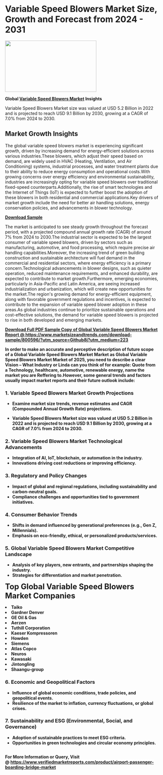 <H1>Variable Speed Blowers Market Size, Growth and Forecast from 2024 - 2031</H1><img class="aligncenter size-medium wp-image-584254" src="https://thirdeyenews.in/wp-content/uploads/2024/09/Global-Market-Research-300x168.jpeg" alt="" width="300" height="168" /><p><strong>Global&nbsp;<a href="https://www.marketsizeandtrends.com/download-sample/800596/?utm_source=Github8j?utm_medium=223">Variable Speed Blowers Market</a> Insights</strong></p><p>Variable Speed Blowers Market size was valued at USD 5.2 Billion in 2022 and is projected to reach USD 9.1 Billion by 2030, growing at a CAGR of 7.0% from 2024 to 2030.</p><p><h2>Market Growth Insights</h2> <p>The global variable speed blowers market is experiencing significant growth, driven by increasing demand for energy-efficient solutions across various industries.These blowers, which adjust their speed based on demand, are widely used in HVAC (Heating, Ventilation, and Air Conditioning) systems, industrial processes, and water treatment plants due to their ability to reduce energy consumption and operational costs.With growing concerns over energy efficiency and environmental sustainability, industries are increasingly opting for variable speed blowers over traditional fixed-speed counterparts.Additionally, the rise of smart technologies and the Internet of Things (IoT) is expected to further boost the adoption of these blowers in both residential and commercial applications.Key drivers of market growth include the need for better air handling solutions, energy conservation policies, and advancements in blower technology.</p> <p><strong><a href="#">Download Sample</a></strong></p> <p>The market is anticipated to see steady growth throughout the forecast period, with a projected compound annual growth rate (CAGR) of around 7% from 2024 to 2030.The industrial sector is expected to be the largest consumer of variable speed blowers, driven by sectors such as manufacturing, automotive, and food processing, which require precise air handling capabilities.Moreover, the increasing trend of green building construction and sustainable architecture will fuel demand in the commercial and residential sectors, where energy efficiency is a primary concern.Technological advancements in blower designs, such as quieter operation, reduced maintenance requirements, and enhanced durability, are expected to contribute to market growth.Furthermore, emerging economies, particularly in Asia-Pacific and Latin America, are seeing increased industrialization and urbanization, which will create new opportunities for the market.The region's growing demand for energy-efficient equipment, along with favorable government regulations and incentives, is expected to contribute to the expansion of variable speed blower adoption in these areas.As global industries continue to prioritize sustainable operations and cost-effective solutions, the demand for variable speed blowers is projected to rise in both developed and emerging markets.</p> <p><strong><a href="#"></p><p><span class=""><strong>Download Full PDF Sample Copy of Global Variable Speed Blowers Market Report</strong> @ <a href="https://www.marketsizeandtrends.com/download-sample/800596/?utm_source=Github8j?utm_medium=223" target="_blank">https://www.marketsizeandtrends.com/download-sample/800596/?utm_source=Github8j?utm_medium=223</a></span></p><p>In order to make an accurate and perceptive description of future scope of a Global&nbsp;Variable Speed Blowers Market Market as Global&nbsp;Variable Speed Blowers Market Market of 2025, you need to describe a clear Vision &ndash; What Industry or Linda can you think of for example: Quote from a Technology, healthcare, automotive, renewable energy, name the market you are Reffering to.However, some general trends and factors usually impact market reports and their future outlook include:</p><h3>1.&nbsp;<strong>Variable Speed Blowers Market Growth Projections</strong></h3><ul><li>Examine market size trends, revenue estimates and CAGR (Compounded Annual Growth Rate) projections.</li><li><p>Variable Speed Blowers Market size was valued at USD 5.2 Billion in 2022 and is projected to reach USD 9.1 Billion by 2030, growing at a CAGR of 7.0% from 2024 to 2030.</p></li></ul><h3>2.&nbsp;<strong>Variable Speed Blowers Market Technological Advancements</strong></h3><ul><li>Integration of AI, IoT, blockchain, or automation in the industry.</li><li>Innovations driving cost reductions or improving efficiency.</li></ul><h3>3.&nbsp;<strong>Regulatory and Policy Changes</strong></h3><ul><li>Impact of global and regional regulations, including sustainability and carbon-neutral goals.</li><li>Compliance challenges and opportunities tied to government initiatives.</li></ul><h3>4.&nbsp;<strong>Consumer Behavior Trends</strong></h3><ul><li>Shifts in demand influenced by generational preferences (e.g., Gen Z, Millennials).</li><li>Emphasis on eco-friendly, ethical, or personalized products/services.</li></ul><h3>5.&nbsp;<strong>Global Variable Speed Blowers Market Competitive Landscape</strong></h3><ul><li>Analysis of key players, new entrants, and partnerships shaping the industry.</li><li>Strategies for differentiation and market penetration.</li></ul><p data-pm-slice="1 1 []"><span style="color: inherit; font-family: inherit; font-size: 25px;">Top Global Variable Speed Blowers Market Companies</span></p><div class="" data-test-id=""><p><li>Taiko</li><li> Gardner Denver</li><li> GE Oil & Gas</li><li> Aerzen</li><li> Tuthill Corporation</li><li> Kaeser Kompressoren</li><li> Howden</li><li> Siemens</li><li> Atlas Copco</li><li> Neuros</li><li> Kawasaki</li><li> Jintongling</li><li> Shaangu-group</li></p></div><h3>6.&nbsp;<strong>Economic and Geopolitical Factors</strong></h3><ul><li>Influence of global economic conditions, trade policies, and geopolitical events.</li><li>Resilience of the market to inflation, currency fluctuations, or global crises.</li></ul><h3>7.&nbsp;<strong>Sustainability and ESG (Environmental, Social, and Governance)</strong></h3><ul><li>Adoption of sustainable practices to meet ESG criteria.</li><li>Opportunities in green technologies and circular economy principles.</li></ul><h2><strong style="font-size: 14px;">For More Information or Query, Visit @&nbsp;</strong><a style="background-color: #ffffff; font-size: 14px;" href="https://www.marketsizeandtrends.com/report/variable-speed-blowers-market/" target="_blank">https://www.verifiedmarketreports.com/product/airport-passenger-boarding-bridge-market</a></h2>